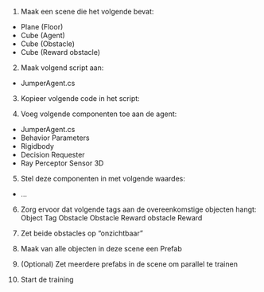 1.	Maak een scene die het volgende bevat:
-   Plane (Floor)
-   Cube (Agent)
-   Cube (Obstacle)
-   Cube (Reward obstacle)

2.	Maak volgend script aan:
-   JumperAgent.cs

3.	Kopieer volgende code in het script:

4.  Voeg volgende componenten toe aan de agent:
-   JumperAgent.cs
-   Behavior Parameters
-   Rigidbody
-   Decision Requester
-   Ray Perceptor Sensor 3D

5.	Stel deze componenten in met volgende waardes:
-   …

6.	Zorg ervoor dat volgende tags aan de overeenkomstige objecten hangt:
Object	Tag
Obstacle	Obstacle
Reward obstacle	Reward

7.	Zet beide obstacles op “onzichtbaar”

8.	Maak van alle objecten in deze scene een Prefab

9.	(Optional) Zet meerdere prefabs in de scene om parallel te trainen

10.	Start de training
